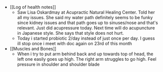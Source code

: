   * [[Log of health notes]]
    * Saw Lisa Oskardmay at Acupractic Natural Healing Center. Told her all my issues. She said my water path definitely seems to be funky since kidney issues and that path goes up to sinuses/nose and that's relevant. Just did acupressure today. Next time will do acupuncture in Japanese style. She says that style does not hurt.
    * Today i started probiotic 2/day instead of just once per day. I guess ill stop once i meet with doc again on 23rd of this month
  * [[Muscles and Bones]]
    * When i try to put arm behind back and up towards top of head, the left one easily goes up high. The right arm struggles to go high. Feel pressure in shoulder and shoulder blade